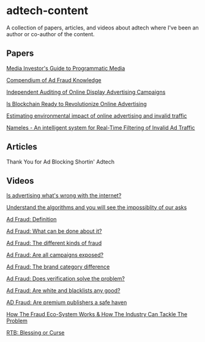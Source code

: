 # adtech-content
A collection of papers, articles, and videos about adtech where I've been an author or co-author of the content.

## Papers

[Media Investor's Guide to Programmatic Media](https://www.wfanet.org/app/uploads/2017/04/programmatic.pdf)

[Compendium of Ad Fraud Knowledge](https://www.wfanet.org/app/uploads/2017/04/WFA_Compendium_Of_Ad_Fraud_Knowledge.pdf)

[Independent Auditing of Online Display Advertising Campaigns]()

[Is Blockchain Ready to Revolutionize Online Advertising]()

[Estimating environmental impact of online advertising and invalid traffic]()

[Nameles - An intelligent system for Real-Time Filtering of Invalid Ad Traffic]()

## Articles 

Thank You for Ad Blocking
Shortin' Adtech

## Videos

[Is advertising what's wrong with the internet?](https://www.youtube.com/watch?v=Ua1pU3WjY_g&t=)

[Understand the algorithms and you will see the impossiblity of our asks](https://www.youtube.com/watch?v=U__Jx5AIMVE)

[Ad Fraud: Definition](https://www.youtube.com/watch?v=sRODOpieV4s&t=208s)

[Ad Fraud: What can be done about it?](https://www.youtube.com/watch?v=70SujwtHWVU)

[Ad Fraud: The different kinds of fraud](https://www.youtube.com/watch?v=SmHfc9htB6o)

[Ad Fraud: Are all campaigns exposed?](https://www.youtube.com/watch?v=a24YFrP_IRo)

[Ad Fraud: The brand category difference](https://www.youtube.com/watch?v=vmWtd23Mwts)

[Ad Fraud: Does verification solve the problem?](https://www.youtube.com/watch?v=ssQIBlA_5AY&t=135s)

[Ad Fraud: Are white and blacklists any good?](https://www.youtube.com/watch?v=tvun7qVfB1U&t=2s)

[AD Fraud: Are premium publishers a safe haven](https://www.youtube.com/watch?v=GGDd9r0HQJI)

[How The Fraud Eco-System Works & How The Industry Can Tackle The Problem](https://www.youtube.com/watch?v=PwEfwgN51Jc)

[RTB: Blessing or Curse](https://www.youtube.com/watch?v=7PMK1qyO4v4)
